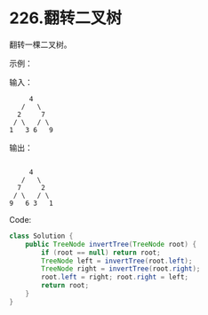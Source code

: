 # 226.翻转二叉树

翻转一棵二叉树。

示例：

输入：
```
     4
   /   \
  2     7
 / \   / \
1   3 6   9
```
输出：
```

     4
   /   \
  7     2
 / \   / \
9   6 3   1
```

Code:
```java
class Solution {
    public TreeNode invertTree(TreeNode root) {
        if (root == null) return root;
        TreeNode left = invertTree(root.left);
        TreeNode right = invertTree(root.right);
        root.left = right; root.right = left;
        return root;
    }
}
```